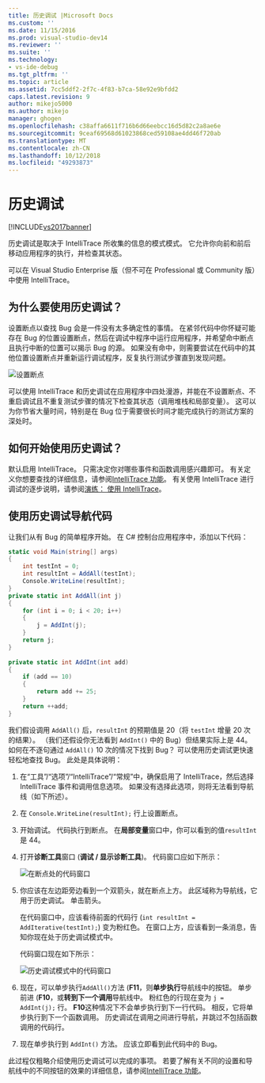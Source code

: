 ```yaml
---
title: 历史调试 |Microsoft Docs
ms.custom: ''
ms.date: 11/15/2016
ms.prod: visual-studio-dev14
ms.reviewer: ''
ms.suite: ''
ms.technology:
- vs-ide-debug
ms.tgt_pltfrm: ''
ms.topic: article
ms.assetid: 7cc5ddf2-2f7c-4f83-b7ca-58e92e9bfdd2
caps.latest.revision: 9
author: mikejo5000
ms.author: mikejo
manager: ghogen
ms.openlocfilehash: c38affa6611f716b6d66eebcc16d5d82c2a8ae6e
ms.sourcegitcommit: 9ceaf69568d61023868ced59108ae4dd46f720ab
ms.translationtype: MT
ms.contentlocale: zh-CN
ms.lasthandoff: 10/12/2018
ms.locfileid: "49293873"
---
```

# <a name="historical-debugging"></a>历史调试
[!INCLUDE[vs2017banner](../includes/vs2017banner.md)]

历史调试是取决于 IntelliTrace 所收集的信息的模式模式。 它允许你向前和前后移动应用程序的执行，并检查其状态。  
  
 可以在 Visual Studio Enterprise 版（但不可在 Professional 或 Community 版）中使用 IntelliTrace。  
  
## <a name="why-use-historical-debugging"></a>为什么要使用历史调试？  
 设置断点以查找 Bug 会是一件没有太多确定性的事情。 在紧邻代码中你怀疑可能存在 Bug 的位置设置断点，然后在调试中程序中运行应用程序，并希望命中断点且执行中断的位置可以揭示 Bug 的源。 如果没有命中，则需要尝试在代码中的其他位置设置断点并重新运行调试程序，反复执行测试步骤直到发现问题。  
  
 ![设置断点](../debugger/media/breakpointprocesa.png "BreakpointProcesa")  
  
 可以使用 IntelliTrace 和历史调试在应用程序中四处漫游，并能在不设置断点、不重启调试且不重复测试步骤的情况下检查其状态（调用堆栈和局部变量）。 这可以为你节省大量时间，特别是在 Bug 位于需要很长时间才能完成执行的测试方案的深处时。  
  
## <a name="how-do-i-start-using-historical-debugging"></a>如何开始使用历史调试？  
 默认启用 IntelliTrace。 只需决定你对哪些事件和函数调用感兴趣即可。 有关定义你想要查找的详细信息，请参阅[IntelliTrace 功能](../debugger/intellitrace-features.md)。 有关使用 IntelliTrace 进行调试的逐步说明，请参阅[演练： 使用 IntelliTrace](../debugger/walkthrough-using-intellitrace.md)。  
  
## <a name="navigating-your-code-with-historical-debugging"></a>使用历史调试导航代码  
 让我们从有 Bug 的简单程序开始。 在 C# 控制台应用程序中，添加以下代码：  
  
```csharp  
static void Main(string[] args)  
{  
    int testInt = 0;  
    int resultInt = AddAll(testInt);  
    Console.WriteLine(resultInt);  
}  
private static int AddAll(int j)  
{  
    for (int i = 0; i < 20; i++)  
    {  
        j = AddInt(j);  
    }  
    return j;  
}  
  
private static int AddInt(int add)  
{  
    if (add == 10)  
    {  
        return add += 25;  
    }  
    return ++add;  
}  
```  
  
 我们假设调用 `AddAll()` 后，`resultInt` 的预期值是 20（将 `testInt` 增量 20 次的结果）。 （我们还假设你无法看到 `AddInt()` 中的 Bug）但结果实际上是 44。 如何在不逐句通过 `AddAll()` 10 次的情况下找到 Bug？ 可以使用历史调试更快速轻松地查找 Bug。 此处是具体说明：  
  
1.  在“工具”/“选项”/“IntelliTrace”/“常规”中，确保启用了 IntelliTrace，然后选择 IntelliTrace 事件和调用信息选项。 如果没有选择此选项，则将无法看到导航线（如下所述）。  
  
2.  在 `Console.WriteLine(resultInt);` 行上设置断点。  
  
3.  开始调试。 代码执行到断点。 在**局部变量**窗口中，你可以看到的值`resultInt`是 44。  
  
4.  打开**诊断工具**窗口 (**调试 / 显示诊断工具**)。 代码窗口应如下所示：  
  
     ![在断点处的代码窗口](../debugger/media/historicaldebuggingbreakpoint.png "HistoricalDebuggingBreakpoint")  
  
5.  你应该在左边距旁边看到一个双箭头，就在断点上方。 此区域称为导航线，它用于历史调试。 单击箭头。  
  
     在代码窗口中，应该看待前面的代码行 (`int resultInt = AddIterative(testInt);`) 变为粉红色。 在窗口上方，应该看到一条消息，告知你现在处于历史调试模式中。  
  
     代码窗口现在如下所示：  
  
     ![历史调试模式中的代码窗口](../debugger/media/historicaldebuggingback.png "HistoricalDebuggingBack")  
  
6.  现在，可以单步执行`AddAll()`方法 (**F11**，则**单步执行**导航线中的按钮。 单步前进 (**F10**，或**转到下一个调用**导航线中。 粉红色的行现在变为 `j = AddInt(j);` 行。 **F10**这种情况下不会单步执行到下一行代码。 相反，它将单步执行到下一个函数调用。 历史调试在调用之间进行导航，并跳过不包括函数调用的代码行。  
  
7.  现在单步执行到 `AddInt()` 方法。 应该立即看到此代码中的 Bug。  
  
 此过程仅粗略介绍使用历史调试可以完成的事项。 若要了解有关不同的设置和导航线中的不同按钮的效果的详细信息，请参阅[IntelliTrace 功能](../debugger/intellitrace-features.md)。





